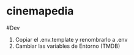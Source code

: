 # cinemapedia

#Dev

1. Copiar el .env.template y renombrarlo a .env
2. Cambiar las variables de Entorno (TMDB)
